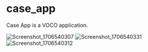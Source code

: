 # case_app

Case App is a VOCO application.

![Screenshot_1706540307](https://github.com/hsynpsdmr/case_app/assets/44347171/94ac7ccd-2542-40df-9471-3f3959f4a2cf)
![Screenshot_1706540331](https://github.com/hsynpsdmr/case_app/assets/44347171/d08c0a93-316f-4b35-89b3-9ee4694762c7)
![Screenshot_1706540312](https://github.com/hsynpsdmr/case_app/assets/44347171/1645c456-cd7b-42d6-8303-c9e53b55a60b)

